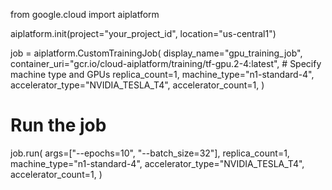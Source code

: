 from google.cloud import aiplatform

aiplatform.init(project="your_project_id", location="us-central1")

job = aiplatform.CustomTrainingJob(
    display_name="gpu_training_job",
    container_uri="gcr.io/cloud-aiplatform/training/tf-gpu.2-4:latest",
    # Specify machine type and GPUs
    replica_count=1,
    machine_type="n1-standard-4",
    accelerator_type="NVIDIA_TESLA_T4",
    accelerator_count=1,
)

# Run the job
job.run(
    args=["--epochs=10", "--batch_size=32"],
    replica_count=1,
    machine_type="n1-standard-4",
    accelerator_type="NVIDIA_TESLA_T4",
    accelerator_count=1,
)
